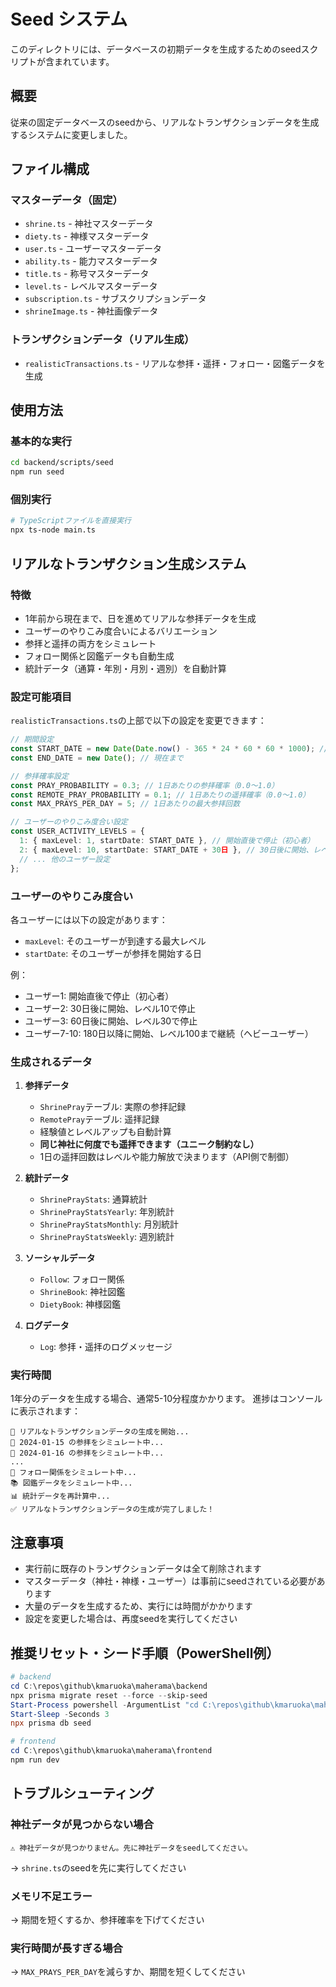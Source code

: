 # Seed システム

このディレクトリには、データベースの初期データを生成するためのseedスクリプトが含まれています。

## 概要

従来の固定データベースのseedから、リアルなトランザクションデータを生成するシステムに変更しました。

## ファイル構成

### マスターデータ（固定）
- `shrine.ts` - 神社マスターデータ
- `diety.ts` - 神様マスターデータ
- `user.ts` - ユーザーマスターデータ
- `ability.ts` - 能力マスターデータ
- `title.ts` - 称号マスターデータ
- `level.ts` - レベルマスターデータ
- `subscription.ts` - サブスクリプションデータ
- `shrineImage.ts` - 神社画像データ

### トランザクションデータ（リアル生成）
- `realisticTransactions.ts` - リアルな参拝・遥拝・フォロー・図鑑データを生成

## 使用方法

### 基本的な実行
```bash
cd backend/scripts/seed
npm run seed
```

### 個別実行
```bash
# TypeScriptファイルを直接実行
npx ts-node main.ts
```

## リアルなトランザクション生成システム

### 特徴
- 1年前から現在まで、日を進めてリアルな参拝データを生成
- ユーザーのやりこみ度合いによるバリエーション
- 参拝と遥拝の両方をシミュレート
- フォロー関係と図鑑データも自動生成
- 統計データ（通算・年別・月別・週別）を自動計算

### 設定可能項目

`realisticTransactions.ts`の上部で以下の設定を変更できます：

```typescript
// 期間設定
const START_DATE = new Date(Date.now() - 365 * 24 * 60 * 60 * 1000); // 1年前から開始
const END_DATE = new Date(); // 現在まで

// 参拝確率設定
const PRAY_PROBABILITY = 0.3; // 1日あたりの参拝確率（0.0〜1.0）
const REMOTE_PRAY_PROBABILITY = 0.1; // 1日あたりの遥拝確率（0.0〜1.0）
const MAX_PRAYS_PER_DAY = 5; // 1日あたりの最大参拝回数

// ユーザーのやりこみ度合い設定
const USER_ACTIVITY_LEVELS = {
  1: { maxLevel: 1, startDate: START_DATE }, // 開始直後で停止（初心者）
  2: { maxLevel: 10, startDate: START_DATE + 30日 }, // 30日後に開始、レベル10で停止
  // ... 他のユーザー設定
};
```

### ユーザーのやりこみ度合い

各ユーザーには以下の設定があります：
- `maxLevel`: そのユーザーが到達する最大レベル
- `startDate`: そのユーザーが参拝を開始する日

例：
- ユーザー1: 開始直後で停止（初心者）
- ユーザー2: 30日後に開始、レベル10で停止
- ユーザー3: 60日後に開始、レベル30で停止
- ユーザー7-10: 180日以降に開始、レベル100まで継続（ヘビーユーザー）

### 生成されるデータ

1. **参拝データ**
   - `ShrinePray`テーブル: 実際の参拝記録
   - `RemotePray`テーブル: 遥拝記録
   - 経験値とレベルアップも自動計算
   - **同じ神社に何度でも遥拝できます（ユニーク制約なし）**
   - 1日の遥拝回数はレベルや能力解放で決まります（API側で制御）

2. **統計データ**
   - `ShrinePrayStats`: 通算統計
   - `ShrinePrayStatsYearly`: 年別統計
   - `ShrinePrayStatsMonthly`: 月別統計
   - `ShrinePrayStatsWeekly`: 週別統計

3. **ソーシャルデータ**
   - `Follow`: フォロー関係
   - `ShrineBook`: 神社図鑑
   - `DietyBook`: 神様図鑑

4. **ログデータ**
   - `Log`: 参拝・遥拝のログメッセージ

### 実行時間

1年分のデータを生成する場合、通常5-10分程度かかります。
進捗はコンソールに表示されます：

```
🚀 リアルなトランザクションデータの生成を開始...
📅 2024-01-15 の参拝をシミュレート中...
📅 2024-01-16 の参拝をシミュレート中...
...
👥 フォロー関係をシミュレート中...
📚 図鑑データをシミュレート中...
📊 統計データを再計算中...
✅ リアルなトランザクションデータの生成が完了しました！
```

## 注意事項

- 実行前に既存のトランザクションデータは全て削除されます
- マスターデータ（神社・神様・ユーザー）は事前にseedされている必要があります
- 大量のデータを生成するため、実行には時間がかかります
- 設定を変更した場合は、再度seedを実行してください

## 推奨リセット・シード手順（PowerShell例）

```powershell
# backend
cd C:\repos\github\kmaruoka\maherama\backend
npx prisma migrate reset --force --skip-seed
Start-Process powershell -ArgumentList "cd C:\repos\github\kmaruoka\maherama\backend; npm start"
Start-Sleep -Seconds 3
npx prisma db seed

# frontend
cd C:\repos\github\kmaruoka\maherama\frontend
npm run dev
```

## トラブルシューティング

### 神社データが見つからない場合
```
⚠️ 神社データが見つかりません。先に神社データをseedしてください。
```
→ `shrine.ts`のseedを先に実行してください

### メモリ不足エラー
→ 期間を短くするか、参拝確率を下げてください

### 実行時間が長すぎる場合
→ `MAX_PRAYS_PER_DAY`を減らすか、期間を短くしてください 